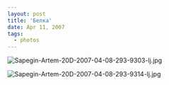 ```yaml
---
layout: post
title: 'Белка'
date: Apr 11, 2007
tags:
  - photos
---
```


![Sapegin-Artem-20D-2007-04-08-293-9303-lj.jpg](upload://Sapegin-Artem-20D-2007-04-08-293-9303-lj.jpg)

<!--more-->

![Sapegin-Artem-20D-2007-04-08-293-9314-lj.jpg](upload://Sapegin-Artem-20D-2007-04-08-293-9314-lj.jpg)
